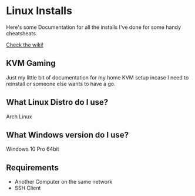 # Linux Installs
Here's some Documentation for all the installs I've done for some handy cheatsheats.

[Check the wiki!](https://github.com/Pheoxy/linux_install/wiki)

## KVM Gaming
Just my little bit of documentation for my home KVM setup incase I need to reinstall or someone else wants to have a go.

## What Linux Distro do I use?
Arch Linux

## What Windows version do I use?
Windows 10 Pro 64bit

## Requirements
* Another Computer on the same network
* SSH Client
